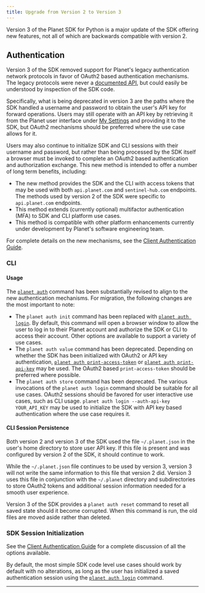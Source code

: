 ```yaml
---
title: Upgrade from Version 2 to Version 3
---
```


Version 3 of the Planet SDK for Python is a major update of the SDK offering
new features, not all of which are backwards compatible with version 2.

## Authentication
Version 3 of the SDK removed support for Planet's legacy authentication network
protocols in favor of OAuth2 based authentication mechanisms.  The legacy protocols
were never a [documented API](https://docs.planet.com/develop/apis/), but could
easily be understood by inspection of the SDK code.

Specifically, what is being deprecated in version 3 are the paths where the SDK
handled a username and password to obtain the user's API key for forward
operations.  Users may still operate with an API key by retrieving it from the
Planet user interface under [My Settings](https://www.planet.com/account/#/user-settings)
and providing it to the SDK, but OAuth2 mechanisms should be preferred
where the use case allows for it.

Users may also continue to initialize SDK and CLI sessions with their username
and password, but rather than being processed by the SDK itself a browser must
be invoked to complete an OAuth2 based authentication and authorization exchange.
This new method is intended to offer a number of long term benefits, including:

* The new method provides the SDK and the CLI with access tokens that may be
  used with both `api.planet.com` and `sentinel-hub.com` endpoints.  The methods
  used by version 2 of the SDK were specific to `api.planet.com` endpoints.
* This method extends (currently optional) multifactor authentication (MFA)
  to SDK and CLI platform use cases.
* This method is compatible with other platform enhancements currently under
  development by Planet's software engineering team.

For complete details on the new mechanisms, see the [Client Authentication Guide](../python/sdk-client-auth.md).

### CLI
#### Usage
The [`planet auth`](../../cli/cli-reference/#auth) command has been substantially
revised to align to the new authentication mechanisms.  For migration, the following
changes are the most important to note:

* The `planet auth init` command has been replaced with [`planet auth login`](../../cli/cli-reference/#login).
  By default, this command will open a browser window to allow the user to log
  in to their Planet account and authorize the SDK or CLI to access their account.
  Other options are available to support a variety of use cases.
* The `planet auth value` command has been deprecated.  Depending on whether the SDK
  has been initialized with OAuth2 or API key authentication,
  [`planet auth print-access-token`](../../cli/cli-reference/#print-access-token)
  or [`planet auth print-api-key`](../../cli/cli-reference/#print-api-key) may
  be used.  The OAuth2 based `print-access-token` should be preferred where possible.
* The `planet auth store` command has been deprecated. The various invocations
  of the `planet auth login` command should be suitable for all use cases.
  OAuth2 sessions should be favored for user interactive use cases, such as CLI usage.
  `planet auth login --auth-api-key YOUR_API_KEY` may be used to initialize the SDK
  with API key based authentication where the use case requires it.

#### CLI Session Persistence
Both version 2 and version 3 of the SDK used the file `~/.planet.json` in the user's
home directory to store user API key.  If this file is present and was configured
by version 2 of the SDK, it should continue to work.

While the `~/.planet.json` file continues to be used by version 3, version 3
will not write the same information to this file that version 2 did. Version 3
uses this file in conjunction with the `~/.planet` directory and subdirectories
to store OAuth2 tokens and additional session information needed for a smooth
user experience.

Version 3 of the SDK provides a `planet auth reset` command to reset all saved state
should it become corrupted.  When this command is run, the old files are moved aside
rather than deleted.

### SDK Session Initialization
See the [Client Authentication Guide](../python/sdk-client-auth.md) for a complete
discussion of all the options available.

By default, the most simple SDK code level use cases should work by default with
no alterations, as long as the user has initialized a saved authentication session
using the [`planet auth login`](../../cli/cli-reference/#login) command.

----
